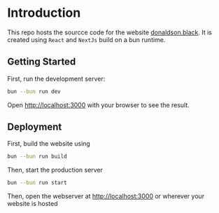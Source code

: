 # Introduction
This repo hosts the sourcce code for the website [donaldson.black](https://donaldson.black). It is created using `React` and `NextJs` build on a bun runtime. 

## Getting Started

First, run the development server:

```bash
bun --bun run dev
```
Open [http://localhost:3000](http://localhost:3000) with your browser to see the result.

## Deployment

First, build the website using

```bash
bun --bun run build
```

Then, start the production server

```bash
bun --bun run start
```

Then, open the webserver at [http://localhost:3000](http://localhost:3000) or wherever your website is hosted